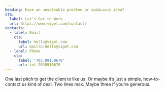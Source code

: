 ```yaml
---
heading: Have an unsolvable problem or audacious idea?
cta:
  label: Let’s Get to Work
  url: https://www.viget.com/contact/
contacts:
  - label: Email
    cta:
      label: hello@viget.com
      url: mailto:hello@viget.com
  - label: Phone
    cta:
      label: '703.891.0670'
      url: tel:7038910670
---
```


One last pitch to get the client to like us. Or maybe it’s just a simple, how-to-contact us kind of deal. Two lines max. Maybe three if you’re generous.
